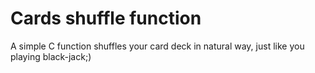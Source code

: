 # Cards shuffle function

A simple C function shuffles your card deck in natural way, just like you playing black-jack;)
